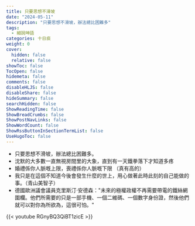 ```yaml
---
title: 只要思想不滑坡
date: "2024-05-11"
description: "只要思想不滑坡，辦法總比困難多"
tags:
  - 細說呻語
categories: 十日痰
weight: 0
cover:
  hidden: false
  relative: false
showToc: false
TocOpen: false
hidemeta: false
comments: false
disableHLJS: false
disableShare: false
hideSummary: false
searchHidden: false
ShowReadingTime: false
ShowBreadCrumbs: false
ShowPostNavLinks: false
ShowWordCount: false
ShowRssButtonInSectionTermList: false
UseHugoToc: false
---
```

* 只要思想不滑坡，辦法總比困難多。
* 沈默的大多數一直無視房間里的大象，直到有一天鐵拳落下才知道多疼
* 婚禮係你人脈嘅上限，喪禮係你人脈嘅下限 （真有高的）
* 我只是在這個不知道今後會發生什麼的世上，用心做著此時此刻的自己能做的事。（青山美智子）
* 德國歐洲議會議員克里斯汀·安德森："未來的極權政權不再需要帶電的鐵絲網圍欄。他們所需要的只是一部手機、一個二維碼、一個數字身份證，然後他們就可以對你為所欲為，這很可怕。"

{{< youtube RGnyBQ3QiBT1zicE >}}